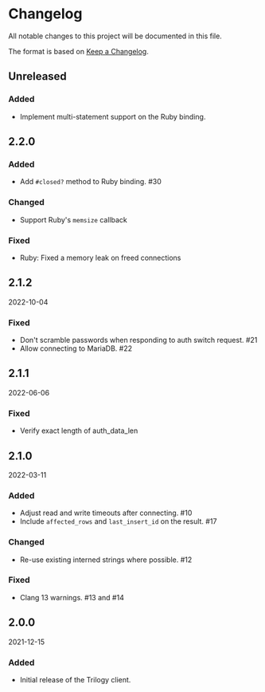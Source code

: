 # Changelog
All notable changes to this project will be documented in this file.

The format is based on [Keep a Changelog](http://keepachangelog.com/en/1.0.0/).

## Unreleased

### Added
  - Implement multi-statement support on the Ruby binding. 

## 2.2.0

### Added
  - Add `#closed?` method to Ruby binding. #30

### Changed
  - Support Ruby's `memsize` callback

### Fixed
  - Ruby: Fixed a memory leak on freed connections

## 2.1.2

2022-10-04

### Fixed

  - Don't scramble passwords when responding to auth switch request. #21
  - Allow connecting to MariaDB. #22

## 2.1.1

2022-06-06

### Fixed

  - Verify exact length of auth_data_len

## 2.1.0

2022-03-11

### Added

  - Adjust read and write timeouts after connecting. #10
  - Include `affected_rows` and `last_insert_id` on the result. #17

### Changed

  - Re-use existing interned strings where possible. #12

### Fixed

  - Clang 13 warnings. #13 and #14

## 2.0.0

2021-12-15

### Added

- Initial release of the Trilogy client.
